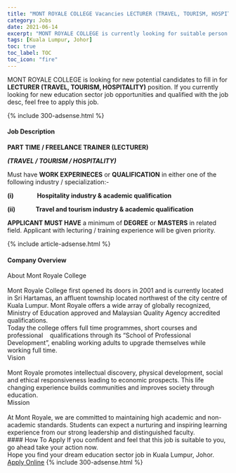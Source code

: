 ```yaml
---
title: "MONT ROYALE COLLEGE Vacancies LECTURER (TRAVEL, TOURISM, HOSPITALITY)" 
category: Jobs 
date: 2021-06-14 
excerpt: "MONT ROYALE COLLEGE is currently looking for suitable person to fill in the LECTURER (TRAVEL, TOURISM, HOSPITALITY) which positioned at Kuala Lumpur, Johor" 
tags: [Kuala Lumpur, Johor] 
toc: true 
toc_label: TOC 
toc_icon: "fire" 
--- 
```


<p>MONT ROYALE COLLEGE is looking for new potential candidates to fill in for <b>LECTURER (TRAVEL, TOURISM, HOSPITALITY)</b> position. If you currently looking for new education sector job opportunities and qualified with the job desc, feel free to apply this job.
</p>{% include 300-adsense.html %} 
<div><div><h4>Job Description</h4></div><div><div><span><div><p><strong>PART TIME / FREELANCE TRAINER (LECTURER)</strong></p><p><strong><em>(TRAVEL / TOURISM / HOSPITALITY)</em></strong></p><p>Must have <strong>WORK EXPERINECES</strong> or <strong>QUALIFICATION</strong> in either one of the following industry / specialization:-</p><p><strong>(i)&#160;&#160;&#160;&#160;&#160;&#160;&#160;&#160;&#160;&#160;&#160;&#160;&#160;&#160;&#160;&#160;Hospitality industry &amp; academic qualification</strong></p><p><strong>(ii)&#160;&#160;&#160;&#160;&#160;&#160;&#160;&#160;&#160;&#160;&#160;&#160;&#160;&#160;Travel and tourism industry &amp; academic qualification</strong></p><p><strong>APPLICANT MUST HAVE</strong> a minimum of <strong>DEGREE</strong> or <strong>MASTERS</strong> in related field. Applicant with lecturing / training experience will be given priority.</p></div></span></div></div></div> 
{% include article-adsense.html %} 
<div><div><h4>Company Overview</h4></div><div><div><span><div><div>
<div>
		About Mont Royale College</div>
<div>
<br>
		Mont Royale College first opened its doors in 2001 and is currently located in Sri Hartamas, an affluent township located northwest of the city centre of Kuala Lumpur. Mont Royale offers a wide array of globally recognized, Ministry of Education approved and Malaysian Quality Agency accredited qualifications.</div>
</div>
<div>
	Today the college offers full time programmes, short courses and professional&#160;&#160;&#160; qualifications through its &#8220;School of Professional Development&#8221;, enabling working adults to upgrade themselves while working full time.</div>
<div>
	Vision</div>
<div>
<br>
	Mont Royale promotes intellectual discovery, physical development, social and ethical responsiveness leading to economic prospects. This life changing experience builds communities and improves society through education.</div>
<div>
	Mission</div>
<div>
<br>
	At Mont Royale, we are committed to maintaining high academic and non-academic standards. Students can expect a nurturing and inspiring learning experience from our strong leadership and distinguished faculty.</div></div></span></div></div></div> 
#### How To Apply 
If you confident and feel that this job is suitable to you, go ahead take your action now. <br/> 
Hope you find your dream education sector job in Kuala Lumpur, Johor. <br/> 
<a href="https://www.jobstreet.com.my/en/job/lecturer-travel-tourism-hospitality-4586145?jobId=jobstreet-my-job-4586145" class="btn btn--info" target="_blank" rel="nofollow noopenner">Apply Online</a> 
{% include 300-adsense.html %} 